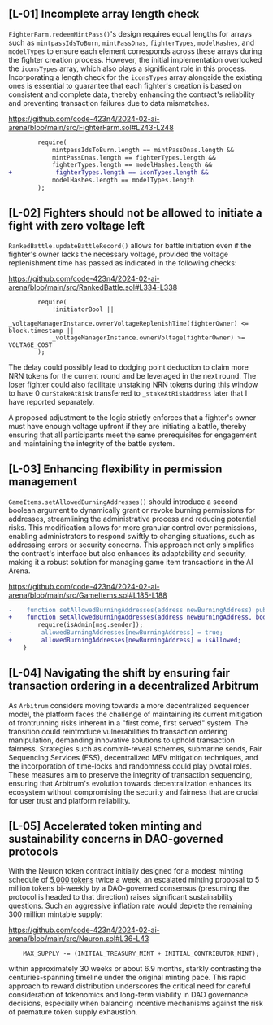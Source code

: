 ## [L-01] Incomplete array length check
`FighterFarm.redeemMintPass()`'s design requires equal lengths for arrays such as `mintpassIdsToBurn`, `mintPassDnas`, `fighterTypes`, `modelHashes`, and `modelTypes` to ensure each element corresponds across these arrays during the fighter creation process. However, the initial implementation overlooked the `iconsTypes` array, which also plays a significant role in this process. Incorporating a length check for the `iconsTypes` array alongside the existing ones is essential to guarantee that each fighter's creation is based on consistent and complete data, thereby enhancing the contract's reliability and preventing transaction failures due to data mismatches.

https://github.com/code-423n4/2024-02-ai-arena/blob/main/src/FighterFarm.sol#L243-L248

```diff
        require(
            mintpassIdsToBurn.length == mintPassDnas.length && 
            mintPassDnas.length == fighterTypes.length && 
            fighterTypes.length == modelHashes.length &&
+            fighterTypes.length == iconTypes.length &&
            modelHashes.length == modelTypes.length
        );
```
## [L-02] Fighters should not be allowed to initiate a fight with zero voltage left 
`RankedBattle.updateBattleRecord()` allows for battle initiation even if the fighter's owner lacks the necessary voltage, provided the voltage replenishment time has passed as indicated in the following checks:

https://github.com/code-423n4/2024-02-ai-arena/blob/main/src/RankedBattle.sol#L334-L338

```solidity
        require(
            !initiatorBool ||
            _voltageManagerInstance.ownerVoltageReplenishTime(fighterOwner) <= block.timestamp || 
            _voltageManagerInstance.ownerVoltage(fighterOwner) >= VOLTAGE_COST
        );
```

The delay could possibly lead to dodging point deduction to claim more NRN tokens for the current round and be leveraged in the next round. The loser fighter could also facilitate unstaking NRN tokens during this window to have 0 `curStakeAtRisk` transferred to `_stakeAtRiskAddress` later that I have reported separately. 

A proposed adjustment to the logic strictly enforces that a fighter's owner must have enough voltage upfront if they are initiating a battle, thereby ensuring that all participants meet the same prerequisites for engagement and maintaining the integrity of the battle system.

## [L-03] Enhancing flexibility in permission management 
`GameItems.setAllowedBurningAddresses()` should introduce a second boolean argument to dynamically grant or revoke burning permissions for addresses, streamlining the administrative process and reducing potential risks. This modification allows for more granular control over permissions, enabling administrators to respond swiftly to changing situations, such as addressing errors or security concerns. This approach not only simplifies the contract's interface but also enhances its adaptability and security, making it a robust solution for managing game item transactions in the AI Arena.

https://github.com/code-423n4/2024-02-ai-arena/blob/main/src/GameItems.sol#L185-L188

```diff
-    function setAllowedBurningAddresses(address newBurningAddress) public {
+    function setAllowedBurningAddresses(address newBurningAddress, bool isAllowed) public {
        require(isAdmin[msg.sender]);
-        allowedBurningAddresses[newBurningAddress] = true;
+        allowedBurningAddresses[newBurningAddress] = isAllowed;
    }
```
## [L-04] Navigating the shift by ensuring fair transaction ordering in a decentralized Arbitrum
As `Arbitrum` considers moving towards a more decentralized sequencer model, the platform faces the challenge of maintaining its current mitigation of frontrunning risks inherent in a "first come, first served" system. The transition could reintroduce vulnerabilities to transaction ordering manipulation, demanding innovative solutions to uphold transaction fairness. Strategies such as commit-reveal schemes, submarine sends, Fair Sequencing Services (FSS), decentralized MEV mitigation techniques, and the incorporation of time-locks and randomness could play pivotal roles. These measures aim to preserve the integrity of transaction sequencing, ensuring that Arbitrum's evolution towards decentralization enhances its ecosystem without compromising the security and fairness that are crucial for user trust and platform reliability.

## [L-05] Accelerated token minting and sustainability concerns in DAO-governed protocols
With the Neuron token contract initially designed for a modest minting schedule of [5,000 tokens](https://github.com/code-423n4/2024-02-ai-arena/blob/main/src/RankedBattle.sol#L157) twice a week, an escalated minting proposal to 5 million tokens bi-weekly by a DAO-governed consensus (presuming the protocol is headed to that direction) raises significant sustainability questions. Such an aggressive inflation rate would deplete the remaining 300 million mintable supply:

https://github.com/code-423n4/2024-02-ai-arena/blob/main/src/Neuron.sol#L36-L43

```solidity
    MAX_SUPPLY -= (INITIAL_TREASURY_MINT + INITIAL_CONTRIBUTOR_MINT); 
```
within approximately 30 weeks or about 6.9 months, starkly contrasting the centuries-spanning timeline under the original minting pace. This rapid approach to reward distribution underscores the critical need for careful consideration of tokenomics and long-term viability in DAO governance decisions, especially when balancing incentive mechanisms against the risk of premature token supply exhaustion.